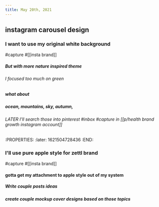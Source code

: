 ```yaml
---
title: May 20th, 2021
---
```


## instagram carousel design
### I want to use my original white background 
#capture #[[insta brand]]
##### But with more nature inspired theme
###### I focused too much on green
##### what about
##### ocean, mountains, sky, autumn,
###### LATER I'll search those into pinterest #inbox #capture in [[p/health brand growth instagram account]]
:PROPERTIES:
:later: 1621504728436
:END:
#####
### I'll use pure apple style for zettl brand
#capture #[[insta brand]]
#### gotta get my attachment to apple style out of my system
##### Write couple posts ideas
##### create couple mockup cover designs based on those topics
